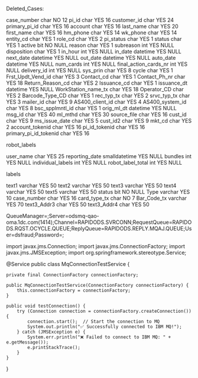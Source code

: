 Deleted_Cases:

case_number	char	NO	12
pi_id	char	YES	16
customer_id	char	YES	24
primary_pi_id	char	YES	16
account	char	YES	16
last_name	char	YES	20
first_name	char	YES	16
hm_phone	char	YES	14
wk_phone	char	YES	14
entity_cd	char	YES	1
role_cd	char	YES	2
pi_status	char	YES	1
status	char	YES	1
active	bit	NO	NULL
reason	char	YES	1
subreason	int	YES	NULL
disposition	char	YES	1
in_hour	int	YES	NULL
in_date	datetime	YES	NULL
next_date	datetime	YES	NULL
out_date	datetime	YES	NULL
auto_date	datetime	YES	NULL
num_cards	int	YES	NULL
final_action_cards_nr	int	YES	NULL
delivery_id	int	YES	NULL
sys_prin	char	YES	8
cycle	char	YES	1
Frst_Updt_Vend_id	char	YES	3
Contact_cd	char	YES	1
Contact_Ph_nr	char	YES	18
Return_Reason_cd	char	YES	2
Issuance_cd	char	YES	1
issuance_dt	datetime	YES	NULL
WorkStation_name_tx	char	YES	18
Operator_CD	char	YES	2
Barcode_Type_CD	char	YES	1
rec_typ_tx	char	YES	2
srvc_typ_tx	char	YES	3
mailer_id	char	YES	9
AS400_client_id	char	YES	4
AS400_system_id	char	YES	8
bsc_spplmntl_id	char	YES	1
orig_ml_dt	datetime	YES	NULL
msg_id	char	YES	40
ml_mthd	char	YES	30
source_file	char	YES	16
cust_id	char	YES	9
ms_issue_date	char	YES	5
cust_id2	char	YES	9
mkt_cd	char	YES	2
account_tokenid	char	YES	16
pi_id_tokenid	char	YES	16
primary_pi_id_tokenid	char	YES	16

robot_labels

user_name	char	YES	25
reporting_date	smalldatetime	YES	NULL
bundles	int	YES	NULL
individual_labels	int	YES	NULL
robot_label_total	int	YES	NULL


labels

text1	varchar	YES	50
text2	varchar	YES	50
text3	varchar	YES	50
text4	varchar	YES	50
text5	varchar	YES	50
status	bit	NO	NULL
Type	varchar	YES	10
case_number	char	YES	16
card_type_tx	char	NO	7
Bar_Code_tx	varchar	YES	70
text3_Addr3	char	YES	50
text3_Addr4	char	YES	50









 QueueManager=;Server=odsmq-qao-oma.1dc.com(1414);Channel=RAPIDODS.SVRCONN;RequestQueue=RAPIDODS.RQST.OCYCLE.QUEUE;ReplyQueue=RAPIDODS.REPLY.MQAJ.QUEUE;User=dsfraud;Password=;




 import javax.jms.Connection;
import javax.jms.ConnectionFactory;
import javax.jms.JMSException;
import org.springframework.stereotype.Service;

@Service
public class MqConnectionTestService {

    private final ConnectionFactory connectionFactory;

    public MqConnectionTestService(ConnectionFactory connectionFactory) {
        this.connectionFactory = connectionFactory;
    }

    public void testConnection() {
        try (Connection connection = connectionFactory.createConnection()) {
            connection.start();  // Start the connection to MQ
            System.out.println("✅ Successfully connected to IBM MQ!");
        } catch (JMSException e) {
            System.err.println("❌ Failed to connect to IBM MQ: " + e.getMessage());
            e.printStackTrace();
        }
    }
}




















